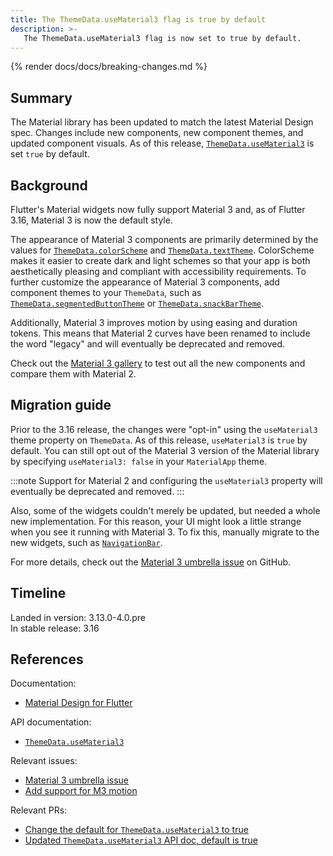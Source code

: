 ```yaml
---
title: The ThemeData.useMaterial3 flag is true by default
description: >-
   The ThemeData.useMaterial3 flag is now set to true by default.
---
```


{% render docs/docs/breaking-changes.md %}

## Summary

The Material library has been updated to match
the latest Material Design spec.
Changes include new components, new component themes,
and updated component visuals.
As of this release, [`ThemeData.useMaterial3`][] is set `true` by default.

## Background

Flutter's Material widgets now fully support Material 3 and,
as of Flutter 3.16, Material 3 is now the default style.

The appearance of Material 3 components are primarily determined by
the values for [`ThemeData.colorScheme`][] and [`ThemeData.textTheme`][].
ColorScheme makes it easier to create dark and light schemes so that
your app is both aesthetically pleasing and
compliant with accessibility requirements.
To further customize the appearance of Material 3 components,
add component themes to your `ThemeData`,
such as [`ThemeData.segmentedButtonTheme`][] or [`ThemeData.snackBarTheme`][].

Additionally, Material 3 improves motion by using easing and duration tokens.
This means that Material 2 curves have been renamed to include
the word "legacy" and will eventually be deprecated and removed.

Check out the [Material 3 gallery][] to test out
all the new components and compare them with Material 2.

[`ThemeData.colorScheme`]: {{site.api}}/flutter/material/ThemeData/colorScheme.html
[`ThemeData.textTheme`]: {{site.api}}/flutter/material/ThemeData/textTheme.html
[`ThemeData.segmentedButtonTheme`]: {{site.api}}/flutter/material/ThemeData/segmentedButtonTheme.html
[`ThemeData.snackBarTheme`]: {{site.api}}/flutter/material/ThemeData/snackBarTheme.html

## Migration guide

Prior to the 3.16 release, the changes were "opt-in"
using the `useMaterial3` theme property on `ThemeData`.
As of this release, `useMaterial3` is `true` by default.
You can still opt out of the Material 3 version of the Material library by
specifying `useMaterial3: false` in your `MaterialApp` theme.

:::note
Support for Material 2 and configuring the `useMaterial3` property
will eventually be deprecated and removed.
:::

Also, some of the widgets couldn't merely be updated,
but needed a whole new implementation.
For this reason, your UI might look a little strange when
you see it running with Material 3.
To fix this, manually migrate to the new widgets, such as [`NavigationBar`][].

For more details, check out the [Material 3 umbrella issue][] on GitHub.

[`NavigationBar`]: {{site.api}}/flutter/material/NavigationBar-class.html

## Timeline

Landed in version: 3.13.0-4.0.pre<br>
In stable release: 3.16

## References

Documentation:

* [Material Design for Flutter][]

API documentation:

* [`ThemeData.useMaterial3`][]

Relevant issues:

* [Material 3 umbrella issue][]
* [Add support for M3 motion][]

Relevant PRs:

* [Change the default for `ThemeData.useMaterial3` to true][]
* [Updated `ThemeData.useMaterial3` API doc, default is true][]


[Material 3 gallery]: https://github.com/flutter/samples/tree/main/material_3_demo
[Material 3 umbrella issue]: {{site.repo.flutter}}/issues/91605
[Material Design for Flutter]: /ui/design/material
[`ThemeData.useMaterial3`]: {{site.api}}/flutter/material/ThemeData/useMaterial3.html
[Add support for M3 motion]: {{site.repo.flutter}}/issues/129942
[Change the default for `ThemeData.useMaterial3` to true]: {{site.repo.flutter}}/pull/129724
[Updated `ThemeData.useMaterial3` API doc, default is true]: {{site.repo.flutter}}/pull/130764

